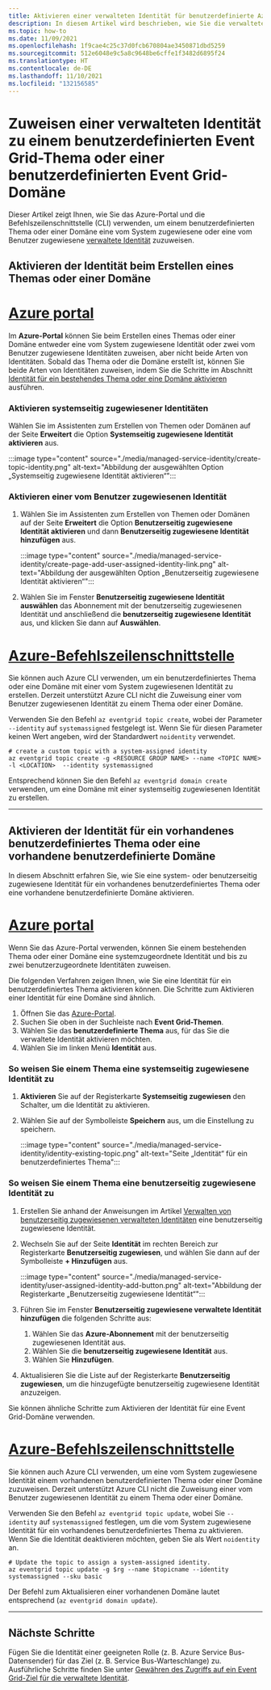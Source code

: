 ```yaml
---
title: Aktivieren einer verwalteten Identität für benutzerdefinierte Azure Event Grid-Themen und -Domänen
description: In diesem Artikel wird beschrieben, wie Sie die verwaltete Dienstidentität für ein benutzerdefiniertes Azure Event Grid-Thema oder eine benutzerdefinierte Azure Event Grid-Domäne aktivieren.
ms.topic: how-to
ms.date: 11/09/2021
ms.openlocfilehash: 1f9cae4c25c37d0fcb670804ae3450871dbd5259
ms.sourcegitcommit: 512e6048e9c5a8c9648be6cffe1f3482d6895f24
ms.translationtype: HT
ms.contentlocale: de-DE
ms.lasthandoff: 11/10/2021
ms.locfileid: "132156585"
---
```

# <a name="assign-a-managed-identity-to-an-event-grid-custom-topic-or-domain"></a>Zuweisen einer verwalteten Identität zu einem benutzerdefinierten Event Grid-Thema oder einer benutzerdefinierten Event Grid-Domäne 
Dieser Artikel zeigt Ihnen, wie Sie das Azure-Portal und die Befehlszeilenschnittstelle (CLI) verwenden, um einem benutzerdefinierten Thema oder einer Domäne eine vom System zugewiesene oder eine vom Benutzer zugewiesene [verwaltete Identität](../active-directory/managed-identities-azure-resources/overview.md) zuzuweisen. 

## <a name="enable-identity-when-creating-a-topic-or-domain"></a>Aktivieren der Identität beim Erstellen eines Themas oder einer Domäne

# <a name="azure-portal"></a>[Azure portal](#tab/portal)
Im **Azure-Portal** können Sie beim Erstellen eines Themas oder einer Domäne entweder eine vom System zugewiesene Identität oder zwei vom Benutzer zugewiesene Identitäten zuweisen, aber nicht beide Arten von Identitäten. Sobald das Thema oder die Domäne erstellt ist, können Sie beide Arten von Identitäten zuweisen, indem Sie die Schritte im Abschnitt [Identität für ein bestehendes Thema oder eine Domäne aktivieren](#enable-identity-for-an-existing-custom-topic-or-domain) ausführen.

### <a name="enable-system-assigned-identity"></a>Aktivieren systemseitig zugewiesener Identitäten
Wählen Sie im Assistenten zum Erstellen von Themen oder Domänen auf der Seite **Erweitert** die Option **Systemseitig zugewiesene Identität aktivieren** aus. 

:::image type="content" source="./media/managed-service-identity/create-topic-identity.png" alt-text="Abbildung der ausgewählten Option „Systemseitig zugewiesene Identität aktivieren“":::

### <a name="enable-user-assigned-identity"></a>Aktivieren einer vom Benutzer zugewiesenen Identität
1. Wählen Sie im Assistenten zum Erstellen von Themen oder Domänen auf der Seite **Erweitert** die Option **Benutzerseitig zugewiesene Identität aktivieren** und dann **Benutzerseitig zugewiesene Identität hinzufügen** aus. 

    :::image type="content" source="./media/managed-service-identity/create-page-add-user-assigned-identity-link.png" alt-text="Abbildung der ausgewählten Option „Benutzerseitig zugewiesene Identität aktivieren“":::
1. Wählen Sie im Fenster **Benutzerseitig zugewiesene Identität auswählen** das Abonnement mit der benutzerseitig zugewiesenen Identität und anschließend die **benutzerseitig zugewiesene Identität** aus, und klicken Sie dann auf **Auswählen**. 

# <a name="azure-cli"></a>[Azure-Befehlszeilenschnittstelle](#tab/cli)
Sie können auch Azure CLI verwenden, um ein benutzerdefiniertes Thema oder eine Domäne mit einer vom System zugewiesenen Identität zu erstellen. Derzeit unterstützt Azure CLI nicht die Zuweisung einer vom Benutzer zugewiesenen Identität zu einem Thema oder einer Domäne.  

Verwenden Sie den Befehl `az eventgrid topic create`, wobei der Parameter `--identity` auf `systemassigned` festgelegt ist. Wenn Sie für diesen Parameter keinen Wert angeben, wird der Standardwert `noidentity` verwendet. 

```azurecli-interactive
# create a custom topic with a system-assigned identity
az eventgrid topic create -g <RESOURCE GROUP NAME> --name <TOPIC NAME> -l <LOCATION>  --identity systemassigned
```

Entsprechend können Sie den Befehl `az eventgrid domain create` verwenden, um eine Domäne mit einer systemseitig zugewiesenen Identität zu erstellen.

---

## <a name="enable-identity-for-an-existing-custom-topic-or-domain"></a>Aktivieren der Identität für ein vorhandenes benutzerdefiniertes Thema oder eine vorhandene benutzerdefinierte Domäne
In diesem Abschnitt erfahren Sie, wie Sie eine system- oder benutzerseitig zugewiesene Identität für ein vorhandenes benutzerdefiniertes Thema oder eine vorhandene benutzerdefinierte Domäne aktivieren. 

# <a name="azure-portal"></a>[Azure portal](#tab/portal)
Wenn Sie das Azure-Portal verwenden, können Sie einem bestehenden Thema oder einer Domäne eine systemzugeordnete Identität und bis zu zwei benutzerzugeordnete Identitäten zuweisen.

Die folgenden Verfahren zeigen Ihnen, wie Sie eine Identität für ein benutzerdefiniertes Thema aktivieren können. Die Schritte zum Aktivieren einer Identität für eine Domäne sind ähnlich. 

1. Öffnen Sie das [Azure-Portal](https://portal.azure.com).
2. Suchen Sie oben in der Suchleiste nach **Event Grid-Themen**.
3. Wählen Sie das **benutzerdefinierte Thema** aus, für das Sie die verwaltete Identität aktivieren möchten. 
4. Wählen Sie im linken Menü **Identität** aus.

### <a name="to-assign-a-system-assigned-identity-to-a-topic"></a>So weisen Sie einem Thema eine systemseitig zugewiesene Identität zu
1. **Aktivieren** Sie auf der Registerkarte **Systemseitig zugewiesen** den Schalter, um die Identität zu aktivieren. 
1. Wählen Sie auf der Symbolleiste **Speichern** aus, um die Einstellung zu speichern. 

    :::image type="content" source="./media/managed-service-identity/identity-existing-topic.png" alt-text="Seite „Identität“ für ein benutzerdefiniertes Thema"::: 

### <a name="to-assign-a-user-assigned-identity-to-a-topic"></a>So weisen Sie einem Thema eine benutzerseitig zugewiesene Identität zu
1. Erstellen Sie anhand der Anweisungen im Artikel [Verwalten von benutzerseitig zugewiesenen verwalteten Identitäten](../active-directory/managed-identities-azure-resources/how-manage-user-assigned-managed-identities.md) eine benutzerseitig zugewiesene Identität. 
1. Wechseln Sie auf der Seite **Identität** im rechten Bereich zur Registerkarte **Benutzerseitig zugewiesen**, und wählen Sie dann auf der Symbolleiste **+ Hinzufügen** aus.

    :::image type="content" source="./media/managed-service-identity/user-assigned-identity-add-button.png" alt-text="Abbildung der Registerkarte „Benutzerseitig zugewiesene Identität“":::     
1. Führen Sie im Fenster **Benutzerseitig zugewiesene verwaltete Identität hinzufügen** die folgenden Schritte aus:
    1. Wählen Sie das **Azure-Abonnement** mit der benutzerseitig zugewiesenen Identität aus. 
    1. Wählen Sie die **benutzerseitig zugewiesene Identität** aus. 
    1. Wählen Sie **Hinzufügen**. 
1. Aktualisieren Sie die Liste auf der Registerkarte **Benutzerseitig zugewiesen**, um die hinzugefügte benutzerseitig zugewiesene Identität anzuzeigen.

Sie können ähnliche Schritte zum Aktivieren der Identität für eine Event Grid-Domäne verwenden.

# <a name="azure-cli"></a>[Azure-Befehlszeilenschnittstelle](#tab/cli)
Sie können auch Azure CLI verwenden, um eine vom System zugewiesene Identität einem vorhandenen benutzerdefinierten Thema oder einer Domäne zuzuweisen. Derzeit unterstützt Azure CLI nicht die Zuweisung einer vom Benutzer zugewiesenen Identität zu einem Thema oder einer Domäne.

Verwenden Sie den Befehl `az eventgrid topic update`, wobei Sie `--identity` auf `systemassigned` festlegen, um die vom System zugewiesene Identität für ein vorhandenes benutzerdefiniertes Thema zu aktivieren. Wenn Sie die Identität deaktivieren möchten, geben Sie als Wert `noidentity` an. 

```azurecli-interactive
# Update the topic to assign a system-assigned identity. 
az eventgrid topic update -g $rg --name $topicname --identity systemassigned --sku basic 
```

Der Befehl zum Aktualisieren einer vorhandenen Domäne lautet entsprechend (`az eventgrid domain update`).

---

## <a name="next-steps"></a>Nächste Schritte
Fügen Sie die Identität einer geeigneten Rolle (z. B. Azure Service Bus-Datensender) für das Ziel (z. B. Service Bus-Warteschlange) zu. Ausführliche Schritte finden Sie unter [Gewähren des Zugriffs auf ein Event Grid-Ziel für die verwaltete Identität](add-identity-roles.md). 

